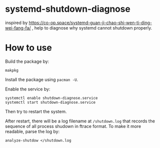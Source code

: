 # systemd-shutdown-diagnose
inspired by https://co-op.space/systemd-guan-ji-chao-shi-wen-ti-ding-wei-fang-fa/ , 
help to diagnose why systemd cannot shutdown properly.

# How to use

Build the package by:
```
makpkg
```

Install the package using `pacman -U`.

Enable the service by:
```
systemctl enable shutdown-diagnose.service
systemctl start shutdown-diagnose.service
```

Then try to restart the system.

After restart, there will be a log filename at `/shutdown.log`
that records the sequence of all process shudown in ftrace format.
To make it more readable, parse the log by:
```
analyze-shutdow </shutdown.log
```

